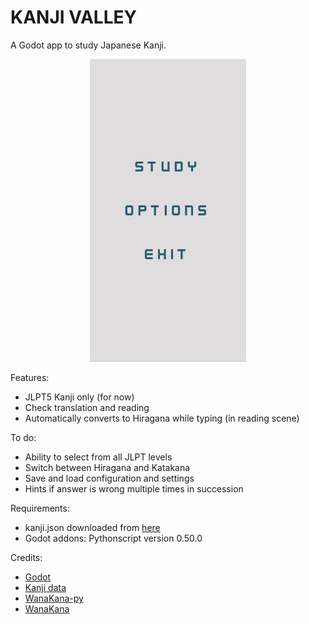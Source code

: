 # KANJI VALLEY

A Godot app to study Japanese Kanji. 

<center>
<img src="img/KanjiValley_screengrab.gif" width="250"/>
</center>
<!-- ![](img/KanjiValley_screengrab.gif =250x) -->

Features:

- JLPT5 Kanji only (for now)
- Check translation and reading
- Automatically converts to Hiragana while typing (in reading scene)

To do:

- Ability to select from all JLPT levels
- Switch between Hiragana and Katakana
- Save and load configuration and settings
- Hints if answer is wrong multiple times in succession

Requirements:  

- kanji.json downloaded from [here](https://github.com/davidluzgouveia/kanji-data)
- Godot addons: Pythonscript version 0.50.0

Credits:

- [Godot](https://godotengine.org/)
- [Kanji data](https://github.com/davidluzgouveia/kanji-data)
- [WanaKana-py](https://github.com/Starwort/wanakana-py)
- [WanaKana](https://github.com/WaniKani/WanaKana)

